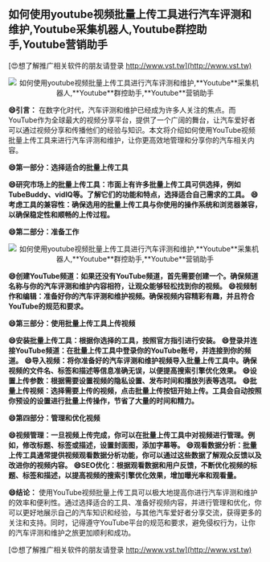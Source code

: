 ## **如何使用youtube视频批量上传工具进行汽车评测和维护,**Youtube**采集机器人,**Youtube**群控助手,**Youtube**营销助手**

[😍想了解推广相关软件的朋友请登录 http://www.vst.tw](http://www.vst.tw)

 <center><img src="https://vst.tw/MP4/tuiguang/png/1.png" alt="如何使用youtube视频批量上传工具进行汽车评测和维护,**Youtube**采集机器人,**Youtube**群控助手,**Youtube**营销助手"></center>

**😄引言：**
在数字化时代，汽车评测和维护已经成为许多人关注的焦点。而YouTube作为全球最大的视频分享平台，提供了一个广阔的舞台，让汽车爱好者可以通过视频分享和传播他们的经验与知识。本文将介绍如何使用YouTube视频批量上传工具来进行汽车评测和维护，让你更高效地管理和分享你的汽车相关内容。

**😄第一部分：选择适合的批量上传工具**

**😄研究市场上的批量上传工具：市面上有许多批量上传工具可供选择，例如TubeBuddy、vidIQ等。了解它们的功能和特点，选择适合自己需求的工具。**
**😄考虑工具的兼容性：确保选用的批量上传工具与你使用的操作系统和浏览器兼容，以确保稳定性和顺畅的上传过程。**

**😄第二部分：准备工作**

 <center><img src="https://vst.tw/MP4/tuiguang/png/0.png" alt="如何使用youtube视频批量上传工具进行汽车评测和维护,**Youtube**采集机器人,**Youtube**群控助手,**Youtube**营销助手"></center>

**😄创建YouTube频道：如果还没有YouTube频道，首先需要创建一个。确保频道名称与你的汽车评测和维护内容相符，让观众能够轻松找到你的视频。**
**😄视频制作和编辑：准备好你的汽车评测和维护视频。确保视频内容精彩有趣，并且符合YouTube的规范和要求。**

**😄第三部分：使用批量上传工具上传视频**

**😄安装批量上传工具：根据你选择的工具，按照官方指引进行安装。**
**😄登录并连接YouTube频道：在批量上传工具中登录你的YouTube账号，并连接到你的频道。**
**😄导入视频：将你准备好的汽车评测和维护视频导入批量上传工具中。确保视频的文件名、标签和描述等信息准确无误，以便提高搜索引擎优化效果。**
**😄设置上传参数：根据需要设置视频的隐私设置、发布时间和播放列表等选项。**
**😄批量上传视频：选择需要上传的视频，点击批量上传按钮开始上传。工具会自动按照你预设的设置进行批量上传操作，节省了大量的时间和精力。**

**😄第四部分：管理和优化视频**

**😄视频管理：一旦视频上传完成，你可以在批量上传工具中对视频进行管理。例如，修改标题、标签或描述，设置封面图，添加字幕等。**
**😄观看数据分析：批量上传工具通常提供视频观看数据分析功能，你可以通过这些数据了解观众反馈以及改进你的视频内容。**
**😄SEO优化：根据观看数据和用户反馈，不断优化视频的标题、标签和描述，以提高视频的搜索引擎优化效果，增加曝光率和观看量。**

**😄结论：**
使用YouTube视频批量上传工具可以极大地提高你进行汽车评测和维护的效率和便利性。通过选择适合的工具、准备好视频内容，并进行管理和优化，你可以更好地展示自己的汽车知识和经验，与其他汽车爱好者分享交流，获得更多的关注和支持。同时，记得遵守YouTube平台的规范和要求，避免侵权行为，让你的汽车评测和维护之旅更加顺利和成功。

[😍想了解推广相关软件的朋友请登录 http://www.vst.tw](http://www.vst.tw)



